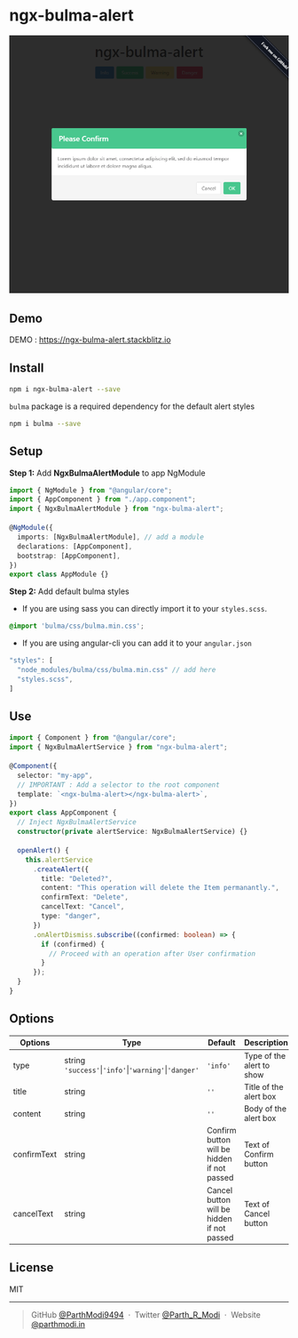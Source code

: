 # ngx-bulma-alert

![Demo Image](https://raw.githubusercontent.com/ParthModi9494/ngx-bulma-alert/master/projects/ngx-bulma-alert-tester/src/assets/demo-img.png?row=true)

## Demo

DEMO : <https://ngx-bulma-alert.stackblitz.io>

## Install

```bash
npm i ngx-bulma-alert --save
```

`bulma` package is a required dependency for the default alert styles

```bash
npm i bulma --save
```

## Setup

**Step 1:** Add **NgxBulmaAlertModule** to app NgModule

```typescript
import { NgModule } from "@angular/core";
import { AppComponent } from "./app.component";
import { NgxBulmaAlertModule } from "ngx-bulma-alert";

@NgModule({
  imports: [NgxBulmaAlertModule], // add a module
  declarations: [AppComponent],
  bootstrap: [AppComponent],
})
export class AppModule {}
```

**Step 2:** Add default bulma styles

- If you are using sass you can directly import it to your `styles.scss`.

```scss
@import 'bulma/css/bulma.min.css';
```

- If you are using angular-cli you can add it to your `angular.json`

```ts
"styles": [
  "node_modules/bulma/css/bulma.min.css" // add here
  "styles.scss",
]
```

## Use

```typescript
import { Component } from "@angular/core";
import { NgxBulmaAlertService } from "ngx-bulma-alert";

@Component({
  selector: "my-app",
  // IMPORTANT : Add a selector to the root component
  template: `<ngx-bulma-alert></ngx-bulma-alert>`,
})
export class AppComponent {
  // Inject NgxBulmaAlertService
  constructor(private alertService: NgxBulmaAlertService) {}

  openAlert() {
    this.alertService
      .createAlert({
        title: "Deleted?",
        content: "This operation will delete the Item permanantly.",
        confirmText: "Delete",
        cancelText: "Cancel",
        type: "danger",
      })
      .onAlertDismiss.subscribe((confirmed: boolean) => {
        if (confirmed) {
          // Proceed with an operation after User confirmation
        }
      });
  }
}
```

## Options

| Options | Type | Default | Description |
| -- | -- |--|--|
| type | string `'success'`\|`'info'`\|`'warning'`\|`'danger'`|`'info'`|Type of the alert to show
| title | string |`''`| Title of the alert box |
| content | string |`''` | Body of the alert box |
| confirmText | string | Confirm button will be hidden if not passed | Text of Confirm button |
| cancelText | string | Cancel button will be hidden if not passed | Text of Cancel button |

## License

MIT

---

> GitHub [@ParthModi9494](https://github.com/ParthModi9494) &nbsp;&middot;&nbsp;
> Twitter [@Parth_R_Modi](https://twitter.com/Parth_R_Modi) &nbsp;&middot;&nbsp;
> Website [@parthmodi.in](https://parthmodi.in)
